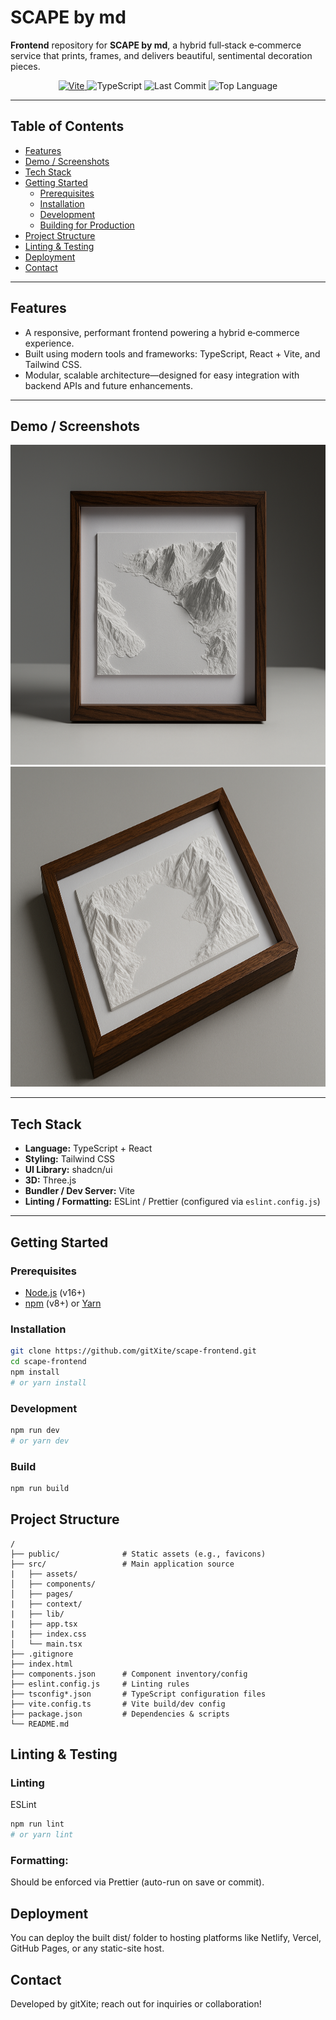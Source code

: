 # SCAPE by md

**Frontend** repository for **SCAPE by md**, a hybrid full‑stack e‑commerce service that prints, frames, and delivers beautiful, sentimental decoration pieces. 

<p align="center">
  <a href="https://www.npmjs.com/package/vite">
    <img src="https://img.shields.io/badge/Bundler-Vite-blueviolet" alt="Vite">
  </a>
  <img src="https://img.shields.io/badge/TypeScript-%E2%9C%94-blue?logo=typescript" alt="TypeScript">
  <img src="https://img.shields.io/github/last-commit/gitXite/scape-frontend" alt="Last Commit">
  <img src="https://img.shields.io/github/languages/top/gitXite/scape-frontend" alt="Top Language">
</p>

---

## Table of Contents

- [Features](#features)  
- [Demo / Screenshots](#demo--screenshots)  
- [Tech Stack](#tech-stack)  
- [Getting Started](#getting-started)  
  - [Prerequisites](#prerequisites)  
  - [Installation](#installation)  
  - [Development](#development)  
  - [Building for Production](#building-for-production)  
- [Project Structure](#project-structure)  
- [Linting & Testing](#linting--testing) 
- [Deployment](#deployment)  
- [Contact](#contact)

---

## Features

- A responsive, performant frontend powering a hybrid e‑commerce experience.  
- Built using modern tools and frameworks: TypeScript, React + Vite, and Tailwind CSS.
- Modular, scalable architecture—designed for easy integration with backend APIs and future enhancements.

---

## Demo / Screenshots

<img width="768" height="512" alt="Product Image" src="./src/assets/product-image-straight.png" />


<img width="768" height="512" alt="Product Image 2" src="./src/assets/product-image-angle.png" />

---

## Tech Stack

- **Language:** TypeScript + React
- **Styling:** Tailwind CSS
- **UI Library:** shadcn/ui
- **3D:** Three.js
- **Bundler / Dev Server:** Vite  
- **Linting / Formatting:** ESLint / Prettier (configured via `eslint.config.js`)

---

## Getting Started

### Prerequisites

- [Node.js](https://nodejs.org) (v16+)  
- [npm](https://www.npmjs.com) (v8+) or [Yarn](https://yarnpkg.com)

### Installation

```bash
git clone https://github.com/gitXite/scape-frontend.git
cd scape-frontend
npm install
# or yarn install
```

### Development
```bash
npm run dev
# or yarn dev
```

### Build
```bash
npm run build
```

## Project Structure
```plaintext
/
├── public/              # Static assets (e.g., favicons)
├── src/                 # Main application source
|   ├── assets/
│   ├── components/
│   ├── pages/
|   ├── context/
|   ├── lib/
|   ├── app.tsx
|   ├── index.css
│   └── main.tsx
├── .gitignore
├── index.html
├── components.json      # Component inventory/config 
├── eslint.config.js     # Linting rules
├── tsconfig*.json       # TypeScript configuration files
├── vite.config.ts       # Vite build/dev config
├── package.json         # Dependencies & scripts
└── README.md
```

## Linting & Testing

### Linting
ESLint
```bash
npm run lint
# or yarn lint
```

### Formatting:
Should be enforced via Prettier (auto-run on save or commit).

## Deployment
You can deploy the built dist/ folder to hosting platforms like Netlify, Vercel, GitHub Pages, or any static-site host.

## Contact
Developed by gitXite; reach out for inquiries or collaboration!
